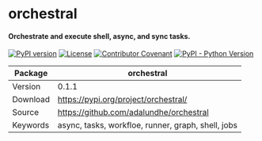 # orchestral
#### Orchestrate and execute shell, async, and sync tasks.

[![PyPI version](https://img.shields.io/pypi/v/orchestral?color=blue)](https://pypi.org/project/orchestral/)
[![License](https://img.shields.io/github/license/adalundhe/orchestral)](https://github.com/adalundhe/orchestral/blob/main/LICENSE)
[![Contributor Covenant](https://img.shields.io/badge/Contributor%20Covenant-2.1-4baaaa.svg)](https://github.com/adalundhe/orchestral/blob/main/CODE_OF_CONDUCT.md)
[![PyPI - Python Version](https://img.shields.io/pypi/pyversions/orchestral?color=red)](https://pypi.org/project/orchestral/)


| Package     | orchestral                                                          |
| ----------- | -----------                                                         |
| Version     | 0.1.1                                                               |
| Download    | https://pypi.org/project/orchestral/                                | 
| Source      | https://github.com/adalundhe/orchestral                             |
| Keywords    | async, tasks, workfloe, runner, graph, shell, jobs                            |


